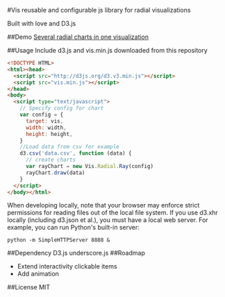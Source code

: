 #Vis
reusable and configurable js library for radial visualizations

Built with love and D3.js

##Demo
[Several radial charts in one visualization](http://dmitra.com/vis/example/Runstat.htm)

##Usage
Include d3.js and vis.min.js downloaded from this repository
```html
<!DOCTYPE HTML>
<html><head>
  <script src="http://d3js.org/d3.v3.min.js"></script>
  <script src="vis.min.js"></script>
</head>
<body>
  <script type="text/javascript">
    // Specify config for chart
    var config = {
      target: vis,
      width: width,
      height: height,
    }
    //Load data from csv for example
    d3.csv('data.csv', function (data) {
      // create charts
      var rayChart = new Vis.Radial.Ray(config)
      rayChart.draw(data)
    }
  </script>
</body></html>
```
When developing locally, note that your browser may enforce strict permissions for reading files out of the local file system. If you use d3.xhr locally (including d3.json et al.), you must have a local web server. For example, you can run Python's built-in server:

    python -m SimpleHTTPServer 8888 &

##Dependency
    D3.js
    underscore.js
##Roadmap
+ Extend interactivity
  clickable items
+ Add animation

##License
    MIT

